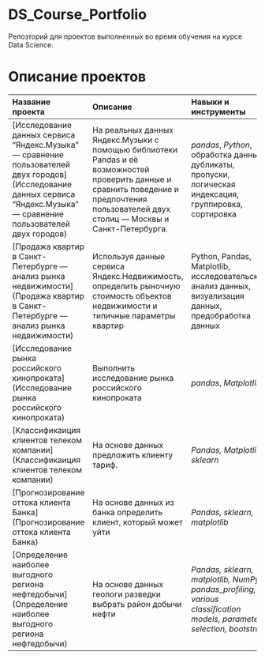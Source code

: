 # DS_Course_Portfolio

Репозторий для проектов выполненных во время обучения на курсе Data Science. 

# Описание проектов

| Название проекта | Описание | Навыки и инструменты | 
| :---------------------- | :---------------------- | :---------------------- |
|[Исследование данных сервиса “Яндекс.Музыка” — сравнение пользователей двух городов](Исследование данных сервиса “Яндекс.Музыка” — сравнение пользователей двух городов) | На реальных данных Яндекс.Музыки c помощью библиотеки Pandas и её возможностей проверить данные и сравнить поведение и предпочтения пользователей двух столиц — Москвы и Санкт-Петербурга.| *pandas*, *Python*, обработка данных, дубликаты, пропуски, логическая индексация, группировка, сортировка |
|[Продажа квартир в Санкт-Петербурге — анализ рынка недвижимости](Продажа квартир в Санкт-Петербурге — анализ рынка недвижимости) | Используя данные сервиса Яндекс.Недвижимость, определить рыночную стоимость объектов недвижимости и типичные параметры квартир |Python, Pandas, Matplotlib, исследовательский анализ данных, визуализация данных, предобработка данных |
|[Исследование рынка российского кинопроката](Исследование рынка российского кинопроката) | Выполнить исследование рынка российского кинопроката | *pandas*, *Matplotlib*|
|[Классификаиция клиентов телеком компании](Классификаиция клиентов телеком компании) | На основе данных предложить клиенту тариф. | *Pandas, Matplotlib, sklearn* |
|[Прогнозирование оттока клиента Банка](Прогнозирование оттока клиента Банка) |На основе данных из банка определить клиент, который может уйти  | *Pandas, sklearn, matplotlib* |
|[Определение наиболее выгодного региона нефтедобычи](Определение наиболее выгодного региона нефтедобычи) |На основе данных геологи разведки выбрать район добычи нефти| *Pandas, sklearn, matplotlib, NumPy, pandas_profiling, various classification models, parameter selection, bootstrap.* |

